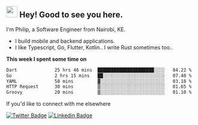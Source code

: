<h2><img src="https://slackmojis.com/emojis/3643-cool-doge/download" width="30"/> Hey! Good to see you here.</h2>

<p>I'm Philip, a Software Engineer from Nairobi, KE. 

- I build mobile and backend applications.
- I like Typescript, Go, Flutter, Kotlin.. I write Rust sometimes too..</p>

**This week I spent some time on**
<!--START_SECTION:waka-->

```txt
Dart              25 hrs 46 mins  █████████████████████░░░░   84.22 %
Go                2 hrs 15 mins   ██░░░░░░░░░░░░░░░░░░░░░░░   07.40 %
YAML              58 mins         ▓░░░░░░░░░░░░░░░░░░░░░░░░   03.18 %
HTTP Request      30 mins         ▒░░░░░░░░░░░░░░░░░░░░░░░░   01.65 %
Groovy            20 mins         ▒░░░░░░░░░░░░░░░░░░░░░░░░   01.10 %
```

<!--END_SECTION:waka-->

If you'd like to connect with me elsewhere

[![Twitter Badge](https://img.shields.io/badge/-Twitter-1ca0f1?style=flat-square&labelColor=1ca0f1&logo=twitter&logoColor=white&link=https://twitter.com/_diogorodrigues)](https://twitter.com/kimathiphil)  [![Linkedin Badge](https://img.shields.io/badge/-LinkedIn-blue?style=flat-square&logo=Linkedin&logoColor=white&link=https://www.linkedin.com/in/philip-kimathi-2604a9114/)](https://www.linkedin.com/in/philip-kimathi-2604a9114/)
